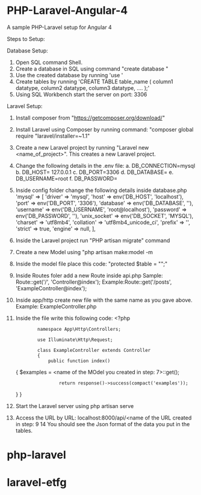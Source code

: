# PHP-Laravel-Angular-4
A sample PHP-Laravel setup for Angular 4

Steps to Setup:

Database Setup: 

1. Open SQL command Shell.
2. Create a database in SQL using command "create database <name of the database>"
2. Use the created database by running 'use <name of the database>'
3. Create tables by running 'CREATE TABLE table_name (
    column1 datatype,
    column2 datatype,
    column3 datatype,
   ....
);'
4. Using SQL Workbench start the server on port: 3306

Laravel Setup:

1. Install composer from "https://getcomposer.org/download/"
2. Install Laravel using Composer by running command: "composer global require "laravel/installer=~1.1"
3. Create a new Laravel project by running "Laravel new <name_of_project>". This creates a new Laravel project. 
4. Change the following details in the .env file:
            a. DB_CONNECTION=mysql
            b. DB_HOST= 127.0.0.1
            c. DB_PORT=3306
            d. DB_DATABASE=<name of the database>
            e. DB_USERNAME=root
            f. DB_PASSWORD=<password to access the database>
5. Inside config folder change the following details inside database.php
        'mysql' => [
            'driver' => 'mysql',
            'host' => env('DB_HOST', 'localhost'),
            'port' => env('DB_PORT', '3306'),
            'database' => env('DB_DATABASE', '<name of the database>'),
            'username' => env('DB_USERNAME', 'root@localhost'),
            'password' => env('DB_PASSWORD', '<password to access the database>'),
            'unix_socket' => env('DB_SOCKET', 'MYSQL'),
            'charset' => 'utf8mb4',
            'collation' => 'utf8mb4_unicode_ci',
            'prefix' => '',
            'strict' => true,
            'engine' => null,
        ],
        
6. Inside the Laravel project run "PHP artisan migrate" command
7. Create a new Model using "php artisan make:model <name of the Model> -m
8. Inside the model file place this code: "protected $table = "<Name of the table you want to access>";"
9. Inside Routes foler add a new Route inside api.php
      Sample: Route::get('/<needed url>', '<any name of controller>Controller@index');
      Example:Route::get('/posts', 'ExampleController@index');
10. Inside app/http create new file with the same name as you gave above.
      Example: ExampleController.php
11. Inside the file write this following code:
                      <?php

                namespace App\Http\Controllers;

                use Illuminate\Http\Request;

                class ExampleController extends Controller
                {
                    public function index()
    {
                     $examples = <name of the MOdel you created in step: 7>::get();

                        return response()->success(compact('examples'));
    
    }
                }
12. Start the Laravel server using php artisan serve
13. Access the URL by URL: localhost:8000/api/<name of the URL created in step: 9
14 You should see the Json format of the data you put in the tables.
# php-laravel
# laravel-etfg
